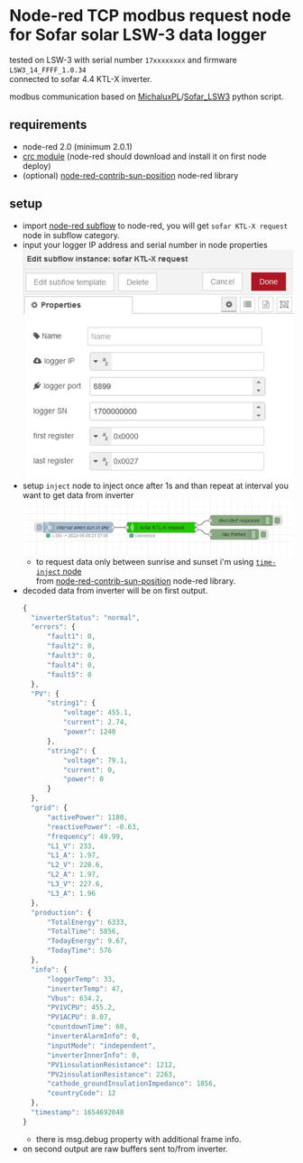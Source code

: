 # Node-red TCP modbus request node for Sofar solar LSW-3 data logger

tested on LSW-3 with serial number `17xxxxxxxx` and firmware `LSW3_14_FFFF_1.0.34`  
connected to sofar 4.4 KTL-X inverter.

modbus communication based on [MichaluxPL](https://github.com/MichaluxPL)/[Sofar_LSW3](https://github.com/MichaluxPL/Sofar_LSW3) python script.

## requirements
  - node-red 2.0 (minimum 2.0.1)
  - [crc module](https://www.npmjs.com/package/crc) (node-red should download and install it on first node deploy)
  - (optional) [node-red-contrib-sun-position](https://flows.nodered.org/node/node-red-contrib-sun-position) node-red library

## setup

- import [node-red subflow](sofar-KTL-x-request.json) to node-red, you will get `sofar KTL-X request` node in subflow category.
- input your logger IP address and serial number in node properties  
  ![subflow properties](images/subflow-properties.png)  
- setup `inject` node to inject once after 1s and than repeat at interval you want to get data from inverter  
  ![subflow example](images/subflow-node-example.png)  
  - to request data only between sunrise and sunset i'm using [`time-inject` node](https://github.com/rdmtc/node-red-contrib-sun-position/wiki/time-inject)  
  from [node-red-contrib-sun-position](https://flows.nodered.org/node/node-red-contrib-sun-position) node-red library.
- decoded data from inverter will be on first output.
  ```javascript
  {
    "inverterStatus": "normal",
    "errors": {
        "fault1": 0,
        "fault2": 0,
        "fault3": 0,
        "fault4": 0,
        "fault5": 0
    },
    "PV": {
        "string1": {
            "voltage": 455.1,
            "current": 2.74,
            "power": 1240
        },
        "string2": {
            "voltage": 79.1,
            "current": 0,
            "power": 0
        }
    },
    "grid": {
        "activePower": 1180,
        "reactivePower": -0.63,
        "frequency": 49.99,
        "L1_V": 233,
        "L1_A": 1.97,
        "L2_V": 228.6,
        "L2_A": 1.97,
        "L3_V": 227.6,
        "L3_A": 1.96
    },
    "production": {
        "TotalEnergy": 6333,
        "TotalTime": 5856,
        "TodayEnergy": 9.67,
        "TodayTime": 576
    },
    "info": {
        "loggerTemp": 33,
        "inverterTemp": 47,
        "Vbus": 634.2,
        "PV1VCPU": 455.2,
        "PV1ACPU": 8.07,
        "countdownTime": 60,
        "inverterAlarmInfo": 0,
        "inputMode": "independent",
        "inverterInnerInfo": 0,
        "PV1insulationResistance": 1212,
        "PV2insulationResistance": 2263,
        "cathode_groundInsulationImpedance": 1856,
        "countryCode": 12
    },
    "timestamp": 1654692048
  }
  ```
  - there is  msg.debug property with additional frame info.
- on second output are raw buffers sent to/from inverter.
